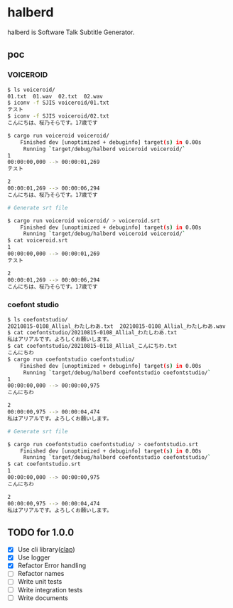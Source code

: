 # halberd

halberd is Software Talk Subtitle Generator.

## poc

### VOICEROID

```bash
$ ls voiceroid/
01.txt  01.wav  02.txt  02.wav
$ iconv -f SJIS voiceroid/01.txt
テスト
$ iconv -f SJIS voiceroid/02.txt
こんにちは、桜乃そらです。17歳です

$ cargo run voiceroid voiceroid/
    Finished dev [unoptimized + debuginfo] target(s) in 0.00s
     Running `target/debug/halberd voiceroid voiceroid/`
1
00:00:00,000 --> 00:00:01,269
テスト

2
00:00:01,269 --> 00:00:06,294
こんにちは、桜乃そらです。17歳です
```

```bash
# Generate srt file

$ cargo run voiceroid voiceroid/ > voiceroid.srt
    Finished dev [unoptimized + debuginfo] target(s) in 0.00s
     Running `target/debug/halberd voiceroid voiceroid/`
$ cat voiceroid.srt
1
00:00:00,000 --> 00:00:01,269
テスト

2
00:00:01,269 --> 00:00:06,294
こんにちは、桜乃そらです。17歳です
```

### coefont studio

```bash
$ ls coefontstudio/
20210815-0108_Allial_わたしわあ.txt  20210815-0108_Allial_わたしわあ.wav  20210815-0118_Allial_こんにちわ.txt  20210815-0118_Allial_こんにちわ.wav
$ cat coefontstudio/20210815-0108_Allial_わたしわあ.txt
私はアリアルです。よろしくお願いします。
$ cat coefontstudio/20210815-0118_Allial_こんにちわ.txt
こんにちわ
$ cargo run coefontstudio coefontstudio/
    Finished dev [unoptimized + debuginfo] target(s) in 0.00s
     Running `target/debug/halberd coefontstudio coefontstudio/`
1
00:00:00,000 --> 00:00:00,975
こんにちわ

2
00:00:00,975 --> 00:00:04,474
私はアリアルです。よろしくお願いします。
```

```bash
# Generate srt file

$ cargo run coefontstudio coefontstudio/ > coefontstudio.srt
    Finished dev [unoptimized + debuginfo] target(s) in 0.00s
     Running `target/debug/halberd coefontstudio coefontstudio/`
$ cat coefontstudio.srt
1
00:00:00,000 --> 00:00:00,975
こんにちわ

2
00:00:00,975 --> 00:00:04,474
私はアリアルです。よろしくお願いします。
```

## TODO for 1.0.0

- [x] Use cli library([clap](https://github.com/clap-rs/clap))
- [x] Use logger
- [x] Refactor Error handling
- [ ] Refactor names
- [ ] Write unit tests
- [ ] Write integration tests
- [ ] Write documents
